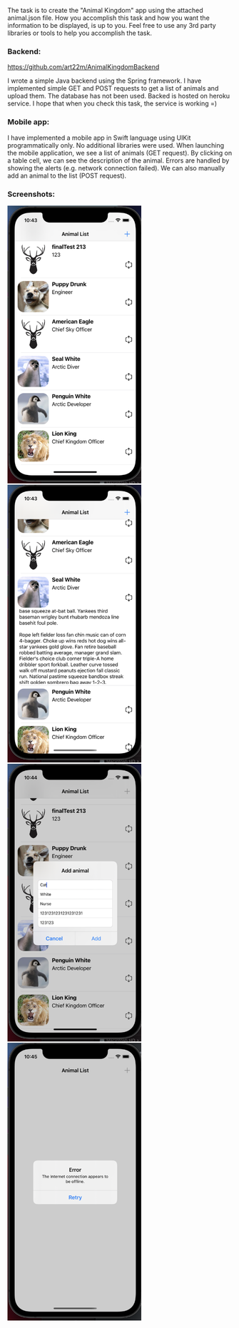 The task is to create the "Animal Kingdom" app using the attached animal.json file. How you accomplish this task and how you want the information to be displayed, is up to you. Feel free to use any 3rd party libraries or tools to help you accomplish the task.

###  Backend:

https://github.com/art22m/AnimalKingdomBackend

I wrote a simple Java backend using the Spring framework. I have implemented simple GET and POST requests to get a list of animals and upload them. The database has not been used. Backed is hosted on heroku service. I hope that when you check this task, the service is working =)

### Mobile app:

I have implemented a mobile app in Swift language using UIKit programmatically only. No additional libraries were used. When launching the mobile application, we see a list of animals (GET request). By clicking on a table cell, we can see the description of the animal. Errors are handled by showing the alerts (e.g. network connection failed). We can also manually add an animal to the list (POST request).

### Screenshots:

<img src="Screenshots/photo1.png" width = "300"/><img src="Screenshots/photo2.png" width = "300"/>
<img src="Screenshots/photo3.png" width = "300"/><img src="Screenshots/photo4.png" width = "300"/>